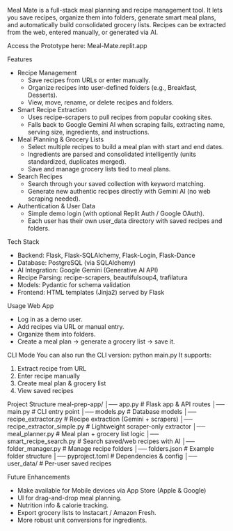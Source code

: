 Meal Mate is a full-stack meal planning and recipe management tool. It lets you save recipes, organize them into folders, generate smart meal plans, and automatically build consolidated grocery lists. Recipes can be extracted from the web, entered manually, or generated via AI.

Access the Prototype here: Meal-Mate.replit.app

Features
* Recipe Management
    * Save recipes from URLs or enter manually.
    * Organize recipes into user-defined folders (e.g., Breakfast, Desserts).
    * View, move, rename, or delete recipes and folders.
* Smart Recipe Extraction
    * Uses recipe-scrapers to pull recipes from popular cooking sites.
    * Falls back to Google Gemini AI when scraping fails, extracting name, serving size, ingredients, and instructions.
* Meal Planning & Grocery Lists
    * Select multiple recipes to build a meal plan with start and end dates.
    * Ingredients are parsed and consolidated intelligently (units standardized, duplicates merged).
    * Save and manage grocery lists tied to meal plans.
* Search Recipes
    * Search through your saved collection with keyword matching.
    * Generate new authentic recipes directly with Gemini AI (no web scraping needed).
* Authentication & User Data
    * Simple demo login (with optional Replit Auth / Google OAuth).
    * Each user has their own user_data directory with saved recipes and folders.

Tech Stack
* Backend: Flask, Flask-SQLAlchemy, Flask-Login, Flask-Dance
* Database: PostgreSQL (via SQLAlchemy)
* AI Integration: Google Gemini (Generative AI API)
* Recipe Parsing: recipe-scrapers, beautifulsoup4, trafilatura
* Models: Pydantic for schema validation
* Frontend: HTML templates (Jinja2) served by Flask

Usage
Web App
* Log in as a demo user.
* Add recipes via URL or manual entry.
* Organize them into folders.
* Create a meal plan → generate a grocery list → save it.

CLI Mode
You can also run the CLI version:
python main.py
It supports:
1. Extract recipe from URL
2. Enter recipe manually
3. Create meal plan & grocery list
4. View saved recipes

Project Structure
meal-prep-app/
│── app.py                 # Flask app & API routes
│── main.py                # CLI entry point
│── models.py              # Database models
│── recipe_extractor.py    # Recipe extraction (Gemini + scrapers)
│── recipe_extractor_simple.py # Lightweight scraper-only extractor
│── meal_planner.py        # Meal plan + grocery list logic
│── smart_recipe_search.py # Search saved/web recipes with AI
│── folder_manager.py      # Manage recipe folders
│── folders.json           # Example folder structure
│── pyproject.toml         # Dependencies & config
│── user_data/             # Per-user saved recipes

Future Enhancements
* Make available for Mobile devices via App Store (Apple & Google)
* UI for drag-and-drop meal planning.
* Nutrition info & calorie tracking.
* Export grocery lists to Instacart / Amazon Fresh.
* More robust unit conversions for ingredients.
